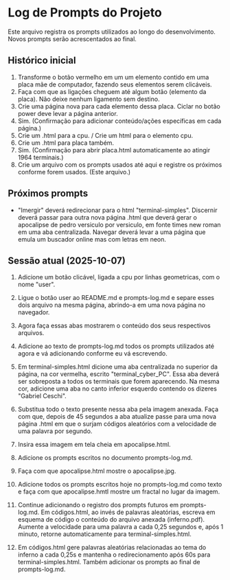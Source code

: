 # Log de Prompts do Projeto

Este arquivo registra os prompts utilizados ao longo do desenvolvimento. Novos prompts serão acrescentados ao final.

## Histórico inicial

1. Transforme o botão vermelho em um um elemento contido em uma placa mãe de computador, fazendo seus elementos serem clicáveis.
2. Faça com que as ligações cheguem até algum botão (elemento da placa). Não deixe nenhum ligamento sem destino.
3. Crie uma página nova para cada elemento dessa placa. Ciclar no botão power deve levar a página anterior.
4. Sim. (Confirmação para adicionar conteúdo/ações específicas em cada página.)
5. Crie um .html para a cpu. / Crie um html para o elemento cpu.
6. Crie um .html para placa também.
7. Sim. (Confirmação para abrir placa.html automaticamente ao atingir 1964 terminais.)
8. Crie um arquivo com os prompts usados até aqui e registre os próximos conforme forem usados. (Este arquivo.)

## Próximos prompts

- "Imergir" deverá redirecionar para o html "terminal-simples". Discernir deverá passar para outra nova página .html que deverá gerar o apocalipse de pedro versiculo por versiculo, em fonte times new roman em uma aba centralizada. Navegar deverá levar a uma página que emula um buscador online mas com letras em neon.

## Sessão atual (2025-10-07)

1. Adicione um botão clicável, ligada a cpu por linhas geometricas, com o nome "user".
2. Ligue o botão user ao README.md e prompts-log.md e separe esses dois arquivo na mesma página, abrindo-a em uma nova página no navegador.
3. Agora faça essas abas mostrarem o conteúdo dos seus respectivos arquivos.
4. Adicione ao texto de prompts-log.md todos os prompts utilizados até agora e vá adicionando conforme eu vá escrevendo.
5. Em terminal-simples.html dicione uma aba centralizada no superior da página, na cor vermelha, escrito "terminal_cyber_PC". Essa aba deverá ser sobreposta a todos os terminais que forem aparecendo. Na mesma cor, adicione uma aba no canto inferior esquerdo contendo os dizeres "Gabriel Ceschi".

6. Substitua todo o texto presente nessa aba pela imagem anexada. Faça com que, depois de 45 segundos a aba atualize passe para uma nova página .html em que o surjam códigos aleatórios com a velocidade de uma palavra por segundo.
7. Insira essa imagem em tela cheia em apocalipse.html.
8. Adicione os prompts escritos no documento prompts-log.md.
9. Faça com que apocalipse.html mostre o apocalipse.jpg.
10. Adicione todos os prompts escritos hoje no prompts-log.md 
como texto e faça com que apocalipse.hmtl mostre um fractal no lugar da imagem.

11. Continue adicionando o registro dos prompts futuros em prompts-log.md. Em códigos.html, ao invés de palavras aleatórias, escreva em esquema de código o conteúdo do arquivo anexada (inferno.pdf). Aumente a velocidade para uma palavra a cada 0,25 segundos e, após 1 minuto, retorne automaticamente para terminal-simples.html.

12. Em códigos.html gere palavras aleatórias relacionadas ao tema do inferno a cada 0,25s e mantenha o redirecionamento após 60s para terminal-simples.html. Também adicionar os prompts ao final de prompts-log.md.